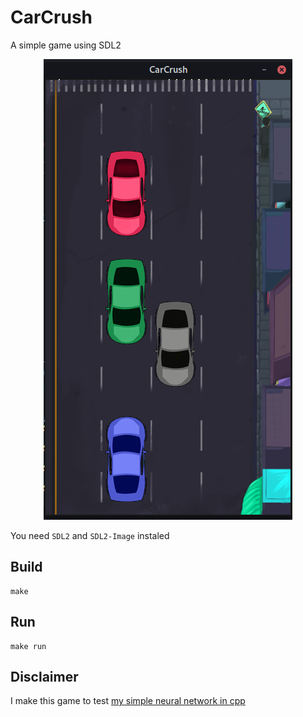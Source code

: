 # CarCrush
A simple game using SDL2

<p align="center">
  <img alt="CarCrush" src=".github/carcrush.png">
</p>

You need `SDL2` and `SDL2-Image` instaled

## Build
    make

## Run 
    make run


## Disclaimer
I make this game to test [my simple neural network in cpp](https://github.com/Krymancer/neural-networks/blob/master/simple-neural-network/CPP/Makefile)
